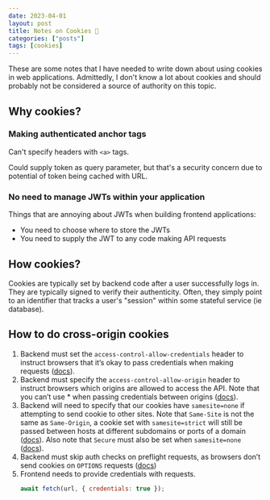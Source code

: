 ```yaml
---
date: 2023-04-01
layout: post
title: Notes on Cookies 🍪
categories: ["posts"]
tags: [cookies]
---
```


These are some notes that I have needed to write down about using cookies in web applications.  Admittedly, I don't know a lot about cookies and should probably not be considered a source of authority on this topic.

## Why cookies?

### Making authenticated anchor tags

Can't specify headers with `<a>` tags.

Could supply token as query parameter, but that's a security concern due to potential of token being cached with URL.

### No need to manage JWTs within your application

Things that are annoying about JWTs when building frontend applications:

* You need to choose where to store the JWTs
* You need to supply the JWT to any code making API requests

## How cookies?

Cookies are typically set by backend code after a user successfully logs in.  They are typically signed to verify their authenticity.  Often, they simply point to an identifier that tracks a user's "session"  within some stateful service (ie database).

## How to do cross-origin cookies


1. Backend must set the `access-control-allow-credentials` header to instruct browsers that it’s okay to pass credentials when making requests ([docs](https://developer.mozilla.org/en-US/docs/Web/HTTP/Headers/Access-Control-Allow-Credentials)).
2. Backend must specify the `access-control-allow-origin` header to instruct browsers which origins are allowed to access the API. Note that you can’t use * when passing credentials between origins ([docs](https://developer.mozilla.org/en-US/docs/Web/HTTP/CORS/Errors/CORSNotSupportingCredentials)).
3. Backend will need to specify that our cookies have `samesite=none` if attempting to send cookie to other sites. Note that `Same-Site` is not the same as `Same-Origin`, a cookie set with `samesite=strict` will still be passed between hosts at different subdomains or ports of a domain ([docs](https://web.dev/same-site-same-origin/)).   Also note that `Secure` must also be set when `samesite=none` ([docs](https://developer.mozilla.org/en-US/docs/Web/HTTP/Headers/Set-Cookie/SameSite)).
5. Backend must skip auth checks on preflight requests, as browsers don’t send cookies on `OPTIONS` requests ([docs](https://www.w3.org/TR/2020/SPSD-cors-20200602/#cross-origin-request-with-preflight-0))
6. Frontend needs to provide credentials with requests.
    ```js
    await fetch(url, { credentials: true });
    ```
